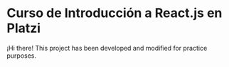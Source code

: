 # Curso de Introducción a React.js en Platzi

¡Hi there!
This project has been developed and modified for practice purposes. 